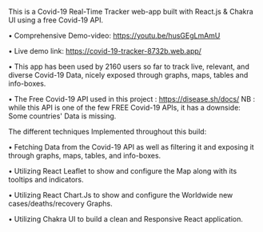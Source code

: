 This is a Covid-19 Real-Time Tracker web-app built with React.js & Chakra UI using a free Covid-19 API.

• Comprehensive Demo-video: https://youtu.be/husGEgLmAmU

• Live demo link: https://covid-19-tracker-8732b.web.app/

• This app has been used by 2160 users so far to track live, relevant, and diverse Covid-19 Data, nicely exposed through graphs, maps, tables and info-boxes.

• The Free Covid-19 API used in this project : https://disease.sh/docs/
  NB : while this API is one of the few FREE Covid-19 APIs, 
       it has a downside: Some countries' Data is missing.
  
 
 
  
The different techniques Implemented throughout this build:

• Fetching Data from the Covid-19 API as well as filtering it and exposing it through graphs, maps, tables, and info-boxes.

• Utilizing React Leaflet to show and configure the Map along with its tooltips and indicators.

• Utilizing React Chart.Js to show and configure the Worldwide new cases/deaths/recovery Graphs.

• Utilizing Chakra UI to build a clean and Responsive React application.

